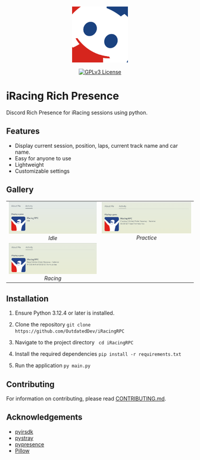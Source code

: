 <p align="center">
  <img src="./assets/logo.png" width="150" alt="Logo">
</p>
<p align="center">
  <a href="https://opensource.org/licenses/GPL-3.0">
    <img src="https://img.shields.io/badge/License-GPL%20v3-yellow.svg?style=flat-square" alt="GPLv3 License">
  </a>
</p>


# iRacing Rich Presence

Discord Rich Presence for iRacing sessions using python.


## Features

- Display current session, position, laps, current track name and car name.
- Easy for anyone to use
- Lightweight
- Customizable settings

## Gallery

<table>
  <tr>
    <td align="center">
      <img src="./assets/RPCExample.png" width="350" alt="Screenshot of idle status">
      <br>
      <em>Idle</em>
    </td>
    <td align="center">
      <img src="./assets/practicess.png" width="350" alt="Screenshot of practice status">
      <br>
      <em>Practice</em>
    </td>
  </tr>
      <td align="center">
      <img src="./assets/race.png" width="350" alt="Screenshot of racing status">
      <br>
      <em>Racing</em>
    </td>
  </tr>
</table>

## Installation

1. Ensure Python 3.12.4 or later is installed.

2. Clone the repository ```git clone https://github.com/OutdatedDev/iRacingRPC```

3. Navigate to the project directory ``` cd iRacingRPC```

4. Install the required dependencies ```pip install -r requirements.txt```

5. Run the application ```py main.py```

## Contributing

For information on contributing, please read [CONTRIBUTING.md](./CONTRIBUTING.md).

## Acknowledgements

 - [pyirsdk](https://github.com/kutu/pyirsdk)
  - [pystray](https://github.com/moses-palmer/pystray)
  - [pypresence](https://pypi.org/project/pypresence/)
 - [Pillow](https://github.com/python-pillow/Pillow)



